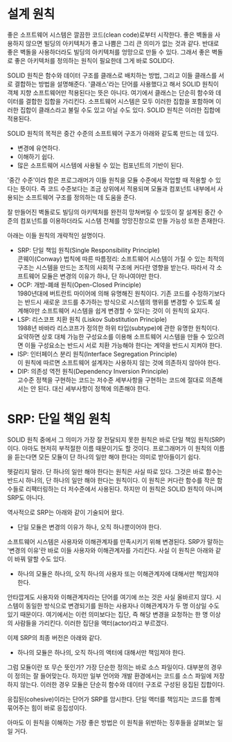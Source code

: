 # **설계 원칙**  
좋은 소프트웨어 시스템은 깔끔한 코드(clean code)로부터 시작한다. 좋은 벽돌을 사용하지 않으면 빌딩의 아키텍처가 좋고 나쁨은 그리 큰 의미가 없는 
것과 같다. 반대로 좋은 벽돌을 사용하더라도 빌딩의 아키텍처를 엉망으로 만들 수 있다. 그래서 좋은 벽돌로 좋은 아키텍처를 정의하는 원칙이 필요한데 
그게 바로 SOLID다.  
  
SOLID 원칙은 함수와 데이터 구조를 클래스로 배치하는 방법, 그리고 이들 클래스를 서로 결합하는 방법을 설명해준다. '클래스'라는 단어를 사용했다고 
해서 SOLID 원칙이 객체 지향 소프트웨어만 적용된다는 뜻은 아니다. 여기에서 클래스는 단순히 함수와 데이터를 결합한 집합을 가리킨다. 소프트웨어 시스템은 
모두 이러한 집합을 포함하며 이러한 집합이 클래스라고 불릴 수도 있고 아닐 수도 있다. SOLID 원칙은 이러한 집합에 적용된다.  
  
SOLID 원칙의 목적은 중간 수준의 소프트웨어 구조가 아래와 같도록 만드는 데 있다.  
  
- 변경에 유연하다.  
- 이해하기 쉽다.  
- 많은 소프트웨어 시스템에 사용될 수 있는 컴포넌트의 기반이 된다.  
  
'중간 수준'이라 함은 프로그래머가 이들 원칙을 모듈 수준에서 작업할 때 적용할 수 있다는 뜻이다. 즉 코드 수준보다는 조금 상위에서 적용되며 모듈과 
컴포넌트 내부에서 사용되는 소프트웨어 구조를 정의하는 데 도움을 준다.  
  
잘 만들어진 벽돌로도 빌딩의 아키텍처를 완전히 망쳐버릴 수 있듯이 잘 설계된 중간 수준의 컴포넌트를 이용하더라도 시스템 전체를 엉망진창으로 만들 가능성 
또한 존재한다.  
  
아래는 이들 원칙의 개략적인 설명이다.  
  
- SRP: 단일 책임 원칙(Single Responsibility Principle)  
콘웨이(Conway) 법칙에 따른 따름정리: 소프트웨어 시스템이 가질 수 있는 최적의 구조는 시스템을 만드는 조직의 사회적 구조에 커다란 영향을 받는다. 
따라서 각 소프트웨어 모듈은 변경의 이유가 하나, 단 하나여야만 한다.  
- OCP: 개방-폐쇄 원칙(Open-Closed Principle)  
1980년대에 버트란트 마이어에 의해 유명해진 원칙이다. 기존 코드를 수정하기보다는 반드시 새로운 코드를 추가하는 방식으로 시스템의 행위를 변경할 수 
있도록 설계해야만 소프트웨어 시스템을 쉽게 변경할 수 있다는 것이 이 원칙의 요지다.  
- LSP: 리스코프 치환 원칙 (Liskov Substitution Principle)  
1988년 바바라 리스코프가 정의한 하위 타입(subtype)에 관한 유명한 원칙이다. 요약하면 상호 대체 가능한 구성요소를 이용해 소프트웨어 시스템을 만들 수 
있으려면 이들 구성요소는 반드시 서로 치환 가능해야 한다는 계약을 반드시 지켜야 한다.  
- ISP: 인터페이스 분리 원칙(Interface Segregation Principle)  
이 원칙에 따르면 소프트웨어 설계자는 사용하지 않는 것에 의존하지 않아야 한다.  
- DIP: 의존성 역전 원칙(Dependency Inversion Principle)  
고수준 정책을 구현하는 코드는 저수준 세부사항을 구현하는 코드에 절대로 의존해서는 안 된다. 대신 세부사항이 정책에 의존해야 한다.  
  
# **SRP: 단일 책임 원칙**  
SOLID 원칙 중에서 그 의미가 가장 잘 전달되지 못한 원칙은 바로 단일 책임 원칙(SRP)이다. 아마도 현저히 부적절한 이름 때문이기도 할 것이다. 프로그래머가 
이 원칙의 이름을 듣는다면 모든 모듈이 단 하나의 일만 해야 한다는 의미로 받아들이기 쉽다.  
  
헷갈리지 말라. 단 하나의 일만 해야 한다는 원칙은 사실 따로 있다. 그것은 바로 함수는 반드시 하나의, 단 하나의 일만 해야 한다는 원칙이다. 이 원칙은 
커다란 함수를 작은 함수들로 리팩터링하는 더 저수준에서 사용된다. 하지만 이 원칙은 SOLID 원칙이 아니며 SRP도 아니다.  
  
역사적으로 SRP는 아래와 같이 기술되어 왔다.  
  
- 단일 모듈은 변경의 이유가 하나, 오직 하나뿐이어야 한다.  
  
소프트웨어 시스템은 사용자와 이해관계자를 만족시키기 위해 변경된다. SRP가 말하는 '변경의 이유'란 바로 이들 사용자와 이해관계자를 가리킨다. 사실 
이 원칙은 아래와 같이 바꿔 말할 수도 있다.  
  
- 하나의 모듈은 하나의, 오직 하나의 사용자 또는 이해관계자에 대해서만 책임져야 한다.  
  
안타깝게도 사용자와 이해관계자라는 단어를 여기에 쓰는 것은 사실 올바르지 않다. 시스템이 동일한 방식으로 변경되기를 원하는 사용자나 이해관계자가 두 
명 이상일 수도 있기 때문이다. 여기에서는 이런 의미보다는 집단, 즉 해당 변경을 요청하는 한 명 이상의 사람들을 가리킨다. 이러한 집단을 액터(actor)라고 
부르겠다.  
  
이제 SRP의 최종 버전은 아래와 같다.  
  
- 하나의 모듈은 하나의, 오직 하나의 액터에 대해서만 책임져야 한다.  
  
그럼 모듈이란 또 무슨 뜻인가? 가장 단순한 정의는 바로 소스 파일이다. 대부분의 경우 이 정의는 잘 들어맞는다. 하지만 일부 언어와 개발 환경에서는 
코드를 소스 파일에 저장하지 않는다. 이러한 경우 모듈은 단순히 함수와 데이터 구조로 구성된 응집된 집합이다.  
  
응집된(cohesive)이라는 단어가 SRP를 암시한다. 단일 액터를 책임지는 코드를 함께 묶어주는 힘이 바로 응집성이다.  
  
아마도 이 원칙을 이해하는 가장 좋은 방법은 이 원칙을 위반하는 징후들을 살펴보는 일일 거다.
  
